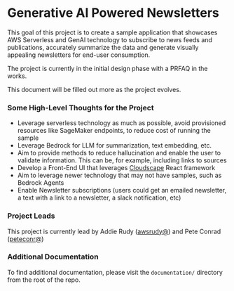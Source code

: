 # Generative AI Powered Newsletters

This goal of this project is to create a sample application that showcases AWS Serverless and GenAI technology to subscribe to news feeds and publications, accurately summarize the data and generate visually appealing newsletters for end-user consumption. 

The project is currently in the initial design phase with a PRFAQ in the works. 

This document will be filled out more as the project evolves. 

### Some High-Level Thoughts for the Project
* Leverage serverless technology as much as possible, avoid provisioned resources like SageMaker endpoints, to reduce cost of running the sample
* Leverage Bedrock for LLM for summarization, text embedding, etc. 
* Aim to provide methods to reduce hallucination and enable the user to validate information. This can be, for example, including links to sources
* Develop a Front-End UI that leverages [Cloudscape](https://cloudscape.design) React framework
* Aim to leverage newer technology that may not have samples, such as Bedrock Agents
* Enable Newsletter subscriptions (users could get an emailed newsletter, a text with a link to a newsletter, a slack notification, etc)


### Project Leads
This project is currently lead by Addie Rudy ([awsrudy@](https://phonetool.amazon.com/users/awsrudy)) and Pete Conrad ([peteconr@](https://phonetool.amazon.com/users/peteconr))


### Additional Documentation
To find additional documentation, please visit the `documentation/` directory from the root of the repo. 